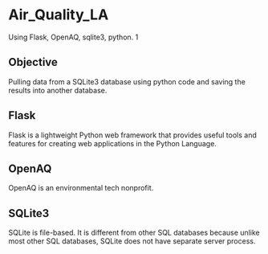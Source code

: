 # Air_Quality_LA

Using Flask, OpenAQ, sqlite3, python.
1

## Objective

Pulling data from a SQLite3 database using python code and saving the results into another database. 

## Flask

Flask is a lightweight Python web framework that provides useful tools and features for creating web applications in the Python Language.

## OpenAQ

OpenAQ is an environmental tech nonprofit.

## SQLite3

SQLite is file-based. It is different from other SQL databases because unlike most other SQL databases, SQLite does not have separate server process. 
